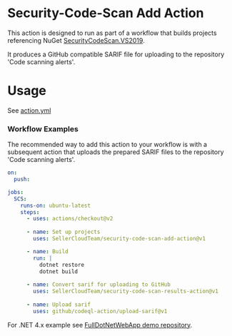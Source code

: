 # Security-Code-Scan Add Action

This action is designed to run as part of a workflow that builds projects referencing NuGet [SecurityCodeScan.VS2019](https://www.nuget.org/packages/SecurityCodeScan.VS2019/).

It produces a GitHub compatible SARIF file for uploading to the repository 'Code scanning alerts'.

# Usage

See [action.yml](action.yml)

### Workflow Examples

The recommended way to add this action to your workflow is with a subsequent action that uploads the prepared SARIF files to the repository 'Code scanning alerts'.

```yaml
on:
  push:

jobs:
  SCS:
    runs-on: ubuntu-latest
    steps:     
      - uses: actions/checkout@v2
      
      - name: Set up projects
        uses: SellerCloudTeam/security-code-scan-add-action@v1

      - name: Build
        run: |
          dotnet restore
          dotnet build
        
      - name: Convert sarif for uploading to GitHub
        uses: SellerCloudTeam/security-code-scan-results-action@v1
        
      - name: Upload sarif	
        uses: github/codeql-action/upload-sarif@v1
```

For .NET 4.x example see [FullDotNetWebApp demo repository](https://github.com/security-code-scan/FullDotNetWebApp).
